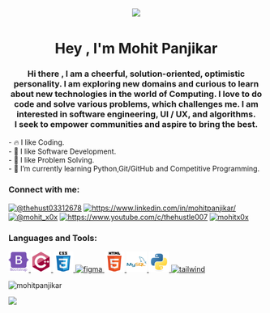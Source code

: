 <h1 align="center">
 <img src="https://media-exp1.licdn.com/dms/image/C4D16AQGV3lWqcKMW9Q/profile-displaybackgroundimage-shrink_350_1400/0/1635265724767?e=1650499200&v=beta&t=FmtHGz3n5nKq7II-pgsLvrh2g3jtPCCFfJElAR7W6Ek" />
</h1>
<h1 align="center">Hey , I'm Mohit Panjikar</h1>
<h3 align="center">Hi there , I am a cheerful, solution-oriented, optimistic personality. I am exploring new domains and curious to learn about new technologies in the world of Computing. I love to do code and solve various problems, which challenges me. I am interested in software engineering, UI / UX, and algorithms.<br>I seek to empower communities and aspire to bring the best.</h3

<hr>
- 🔥 I like Coding. <br>
- 👀 I like Software Development. <br>
- 💞️ I like Problem Solving. <br>
- 🌱 I’m currently learning Python,Git/GitHub and Competitive Programming.<br>
  


<h3 align="left">Connect with me:</h3>
<p align="left">
<a href="https://twitter.com/@thehust03312678" target="blank"><img align="center" src="https://raw.githubusercontent.com/rahuldkjain/github-profile-readme-generator/master/src/images/icons/Social/twitter.svg" alt="@thehust03312678" height="30" width="40" /></a>
<a href="https://linkedin.com/in/https://www.linkedin.com/in/mohitpanjikar/" target="blank"><img align="center" src="https://raw.githubusercontent.com/rahuldkjain/github-profile-readme-generator/master/src/images/icons/Social/linked-in-alt.svg" alt="https://www.linkedin.com/in/mohitpanjikar/" height="30" width="40" /></a>
<a href="https://instagram.com/@mohit_x0x" target="blank"><img align="center" src="https://raw.githubusercontent.com/rahuldkjain/github-profile-readme-generator/master/src/images/icons/Social/instagram.svg" alt="@mohit_x0x" height="30" width="40" /></a>
<a href="https://www.youtube.com/c/https://www.youtube.com/c/thehustle007" target="blank"><img align="center" src="https://raw.githubusercontent.com/rahuldkjain/github-profile-readme-generator/master/src/images/icons/Social/youtube.svg" alt="https://www.youtube.com/c/thehustle007" height="30" width="40" /></a>
<a href="https://www.codechef.com/users/mohitx0x" target="blank"><img align="center" src="https://cdn.jsdelivr.net/npm/simple-icons@3.1.0/icons/codechef.svg" alt="mohitx0x" height="30" width="40" /></a>
</p>

<h3 align="left">Languages and Tools:</h3>
<p align="left"> <a href="https://getbootstrap.com" target="_blank" rel="noreferrer"> <img src="https://raw.githubusercontent.com/devicons/devicon/master/icons/bootstrap/bootstrap-plain-wordmark.svg" alt="bootstrap" width="40" height="40"/> </a> <a href="https://www.w3schools.com/cpp/" target="_blank" rel="noreferrer"> <img src="https://raw.githubusercontent.com/devicons/devicon/master/icons/cplusplus/cplusplus-original.svg" alt="cplusplus" width="40" height="40"/> </a> <a href="https://www.w3schools.com/css/" target="_blank" rel="noreferrer"> <img src="https://raw.githubusercontent.com/devicons/devicon/master/icons/css3/css3-original-wordmark.svg" alt="css3" width="40" height="40"/> </a> <a href="https://www.figma.com/" target="_blank" rel="noreferrer"> <img src="https://www.vectorlogo.zone/logos/figma/figma-icon.svg" alt="figma" width="40" height="40"/> </a> <a href="https://www.w3.org/html/" target="_blank" rel="noreferrer"> <img src="https://raw.githubusercontent.com/devicons/devicon/master/icons/html5/html5-original-wordmark.svg" alt="html5" width="40" height="40"/> </a> <a href="https://www.mysql.com/" target="_blank" rel="noreferrer"> <img src="https://raw.githubusercontent.com/devicons/devicon/master/icons/mysql/mysql-original-wordmark.svg" alt="mysql" width="40" height="40"/> </a> <a href="https://www.python.org" target="_blank" rel="noreferrer"> <img src="https://raw.githubusercontent.com/devicons/devicon/master/icons/python/python-original.svg" alt="python" width="40" height="40"/> </a> <a href="https://tailwindcss.com/" target="_blank" rel="noreferrer"> <img src="https://www.vectorlogo.zone/logos/tailwindcss/tailwindcss-icon.svg" alt="tailwind" width="40" height="40"/> </a> </p>

<p><img align="center" src="https://github-readme-streak-stats.herokuapp.com/?user=mohitpanjikar&" alt="mohitpanjikar" /></p>


<img src="https://github-readme-stats.vercel.app/api?username=Mohitpanjikar&&show_icons=true&title_color=ffffff&icon_color=bb2acf&text_color=daf7dc&bg_color=151515">
                        
<!-- for see number of people view your profile -->
<!-- 
<p align="left"> <img src="https://komarev.com/ghpvc/?username=mohitxo&label=Profile%20views&color=0e75b6&style=flat" alt="mohitxo" /> </p> -->

<!-- for most used languages use this  -->
<!-- 
<p><img align="left" src="https://github-readme-stats.vercel.app/api/top-langs?username=mohitxo&show_icons=true&locale=en&layout=compact" alt="mohitxo" /></p> -->
